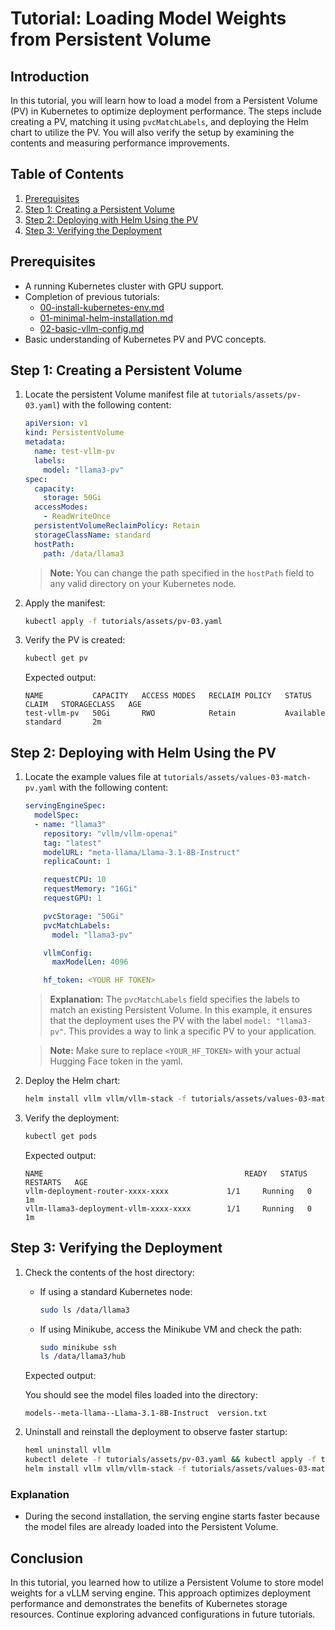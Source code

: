 # Tutorial: Loading Model Weights from Persistent Volume

## Introduction

In this tutorial, you will learn how to load a model from a Persistent Volume (PV) in Kubernetes to optimize deployment performance. The steps include creating a PV, matching it using `pvcMatchLabels`, and deploying the Helm chart to utilize the PV. You will also verify the setup by examining the contents and measuring performance improvements.

## Table of Contents

1. [Prerequisites](#prerequisites)
2. [Step 1: Creating a Persistent Volume](#step-1-creating-a-persistent-volume)
3. [Step 2: Deploying with Helm Using the PV](#step-2-deploying-with-helm-using-the-pv)
4. [Step 3: Verifying the Deployment](#step-3-verifying-the-deployment)

## Prerequisites

- A running Kubernetes cluster with GPU support.
- Completion of previous tutorials:
  - [00-install-kubernetes-env.md](00-install-kubernetes-env.md)
  - [01-minimal-helm-installation.md](01-minimal-helm-installation.md)
  - [02-basic-vllm-config.md](02-basic-vllm-config.md)
- Basic understanding of Kubernetes PV and PVC concepts.

## Step 1: Creating a Persistent Volume

1. Locate the persistent Volume manifest file at `tutorials/assets/pv-03.yaml`) with the following content:

   ```yaml
   apiVersion: v1
   kind: PersistentVolume
   metadata:
     name: test-vllm-pv
     labels:
       model: "llama3-pv"
   spec:
     capacity:
       storage: 50Gi
     accessModes:
       - ReadWriteOnce
     persistentVolumeReclaimPolicy: Retain
     storageClassName: standard
     hostPath:
       path: /data/llama3
   ```

   > **Note:** You can change the path specified in the `hostPath` field to any valid directory on your Kubernetes node.

2. Apply the manifest:

   ```bash
   kubectl apply -f tutorials/assets/pv-03.yaml
   ```

3. Verify the PV is created:

   ```bash
   kubectl get pv
   ```

   Expected output:

   ```plaintext
   NAME           CAPACITY   ACCESS MODES   RECLAIM POLICY   STATUS      CLAIM   STORAGECLASS   AGE
   test-vllm-pv   50Gi       RWO            Retain           Available           standard       2m
   ```

## Step 2: Deploying with Helm Using the PV

1. Locate the example values file at `tutorials/assets/values-03-match-pv.yaml` with the following content:

   ```yaml
   servingEngineSpec:
     modelSpec:
     - name: "llama3"
       repository: "vllm/vllm-openai"
       tag: "latest"
       modelURL: "meta-llama/Llama-3.1-8B-Instruct"
       replicaCount: 1

       requestCPU: 10
       requestMemory: "16Gi"
       requestGPU: 1

       pvcStorage: "50Gi"
       pvcMatchLabels:
         model: "llama3-pv"

       vllmConfig:
         maxModelLen: 4096

       hf_token: <YOUR HF TOKEN>
   ```

   > **Explanation:** The `pvcMatchLabels` field specifies the labels to match an existing Persistent Volume. In this example, it ensures that the deployment uses the PV with the label `model: "llama3-pv"`. This provides a way to link a specific PV to your application.

   > **Note:** Make sure to replace `<YOUR_HF_TOKEN>` with your actual Hugging Face token in the yaml.

2. Deploy the Helm chart:

   ```bash
   helm install vllm vllm/vllm-stack -f tutorials/assets/values-03-match-pv.yaml
   ```

3. Verify the deployment:

   ```bash
   kubectl get pods
   ```

   Expected output:

   ```plaintext
   NAME                                             READY   STATUS    RESTARTS   AGE
   vllm-deployment-router-xxxx-xxxx             1/1     Running   0          1m
   vllm-llama3-deployment-vllm-xxxx-xxxx        1/1     Running   0          1m
   ```

## Step 3: Verifying the Deployment

1. Check the contents of the host directory:

   - If using a standard Kubernetes node:

     ```bash
     sudo ls /data/llama3
     ```

   - If using Minikube, access the Minikube VM and check the path:

     ```bash
     sudo minikube ssh
     ls /data/llama3/hub
     ```

   Expected output:

   You should see the model files loaded into the directory:

   ```plaintext
   models--meta-llama--Llama-3.1-8B-Instruct  version.txt
   ```

2. Uninstall and reinstall the deployment to observe faster startup:

   ```bash
   heml uninstall vllm
   kubectl delete -f tutorials/assets/pv-03.yaml && kubectl apply -f tutorials/assets/pv-03.yaml
   helm install vllm vllm/vllm-stack -f tutorials/assets/values-03-match-pv.yaml
   ```

### Explanation

- During the second installation, the serving engine starts faster because the model files are already loaded into the Persistent Volume.

## Conclusion

In this tutorial, you learned how to utilize a Persistent Volume to store model weights for a vLLM serving engine. This approach optimizes deployment performance and demonstrates the benefits of Kubernetes storage resources. Continue exploring advanced configurations in future tutorials.
